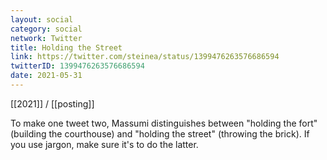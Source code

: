 ```yaml
---
layout: social
category: social
network: Twitter
title: Holding the Street
link: https://twitter.com/steinea/status/1399476263576686594
twitterID: 1399476263576686594
date: 2021-05-31
---
```


[[2021]] / [[posting]]

To make one tweet two, Massumi distinguishes between "holding the fort" (building the courthouse) and "holding the street" (throwing the brick). If you use jargon, make sure it's to do the latter.
